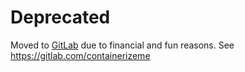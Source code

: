 # Deprecated
Moved to [GitLab](https://gitlab.com/containerizeme) due to financial and fun reasons.
See https://gitlab.com/containerizeme
